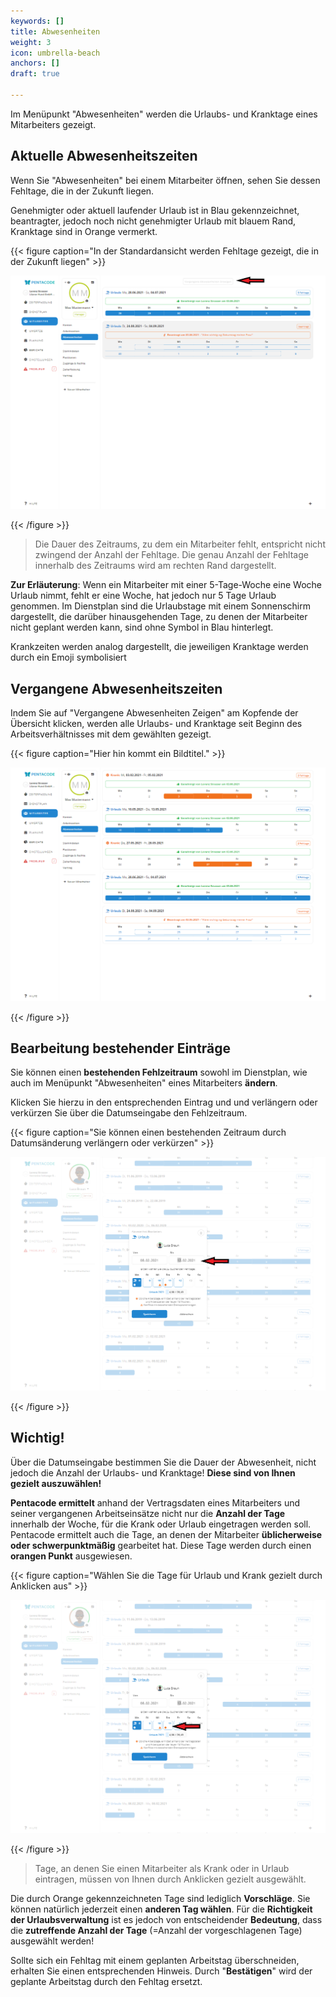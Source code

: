 ```yaml
---
keywords: []
title: Abwesenheiten
weight: 3
icon: umbrella-beach
anchors: []
draft: true

---
```

Im Menüpunkt "Abwesenheiten" werden die Urlaubs- und Kranktage eines Mitarbeiters gezeigt.

## Aktuelle Abwesenheitszeiten

Wenn Sie "Abwesenheiten" bei einem Mitarbeiter öffnen, sehen Sie dessen Fehltage, die in der Zukunft liegen.

Genehmigter oder aktuell laufender Urlaub ist in Blau gekennzeichnet, beantragter, jedoch noch nicht genehmigter Urlaub mit blauem Rand, Kranktage sind in Orange vermerkt.

{{< figure caption="In der Standardansicht werden Fehltage gezeigt, die in der Zukunft liegen" >}}

![](/uploads/hilfeartikel_mitarbeiter-alle_abwesenheiten_1.png)

{{< /figure >}}

> Die Dauer des Zeitraums, zu dem ein Mitarbeiter fehlt, entspricht nicht zwingend der Anzahl der Fehltage. Die genau Anzahl der Fehltage innerhalb des Zeitraums wird am rechten Rand dargestellt.

**Zur Erläuterung**: Wenn ein Mitarbeiter mit einer 5-Tage-Woche eine Woche Urlaub nimmt, fehlt er eine Woche, hat jedoch nur 5 Tage Urlaub genommen. Im Dienstplan sind die Urlaubstage mit einem Sonnenschirm dargestellt, die darüber hinausgehenden Tage, zu denen der Mitarbeiter nicht geplant werden kann, sind ohne Symbol in Blau hinterlegt.

Krankzeiten werden analog dargestellt, die jeweiligen Kranktage werden durch ein Emoji symbolisiert

## Vergangene Abwesenheitszeiten

Indem Sie auf  "Vergangene Abwesenheiten Zeigen" am Kopfende der Übersicht klicken, werden alle Urlaubs- und Kranktage seit Beginn des Arbeitsverhältnisses mit dem gewählten gezeigt.

{{< figure caption="Hier hin kommt ein Bildtitel." >}}

![](/uploads/hilfeartikel_mitarbeiter-alle_abwesenheiten_1a.png)

{{< /figure >}}

## Bearbeitung bestehender Einträge

Sie können einen **bestehenden Fehlzeitraum** sowohl im Dienstplan, wie auch im Menüpunkt "Abwesenheiten" eines Mitarbeiters **ändern**.

Klicken Sie hierzu in den entsprechenden Eintrag und und verlängern oder verkürzen Sie über die Datumseingabe den Fehlzeitraum.

{{< figure caption="Sie können einen bestehenden Zeitraum durch Datumsänderung verlängern oder verkürzen" >}}

![](/uploads/hilfeartikel_mitarbeiter-einzeln_abwesenheiten_2.png)

{{< /figure >}}

## Wichtig!

Über die Datumseingabe bestimmen Sie die Dauer der Abwesenheit, nicht jedoch die Anzahl der Urlaubs- und Kranktage! **Diese sind von Ihnen gezielt auszuwählen!**

**Pentacode ermittelt** anhand der Vertragsdaten eines Mitarbeiters und seiner vergangenen Arbeitseinsätze nicht nur die **Anzahl der Tage** innerhalb der Woche, für die Krank oder Urlaub eingetragen werden soll. Pentacode ermittelt auch die Tage, an denen der Mitarbeiter **üblicherweise oder schwerpunktmäßig** gearbeitet hat. Diese Tage werden durch einen **orangen Punkt** ausgewiesen.

{{< figure caption="Wählen Sie die Tage für Urlaub und Krank gezielt durch Anklicken aus" >}}

![](/uploads/hilfeartikel_mitarbeiter-einzeln_abwesenheiten_3.png)

{{< /figure >}}

> Tage, an denen Sie einen Mitarbeiter als Krank oder in Urlaub eintragen, müssen von Ihnen durch Anklicken gezielt ausgewählt.

Die durch Orange gekennzeichneten Tage sind lediglich **Vorschläge**. Sie können natürlich jederzeit einen **anderen Tag wählen**. Für die **Richtigkeit der Urlaubsverwaltung** ist es jedoch von entscheidender **Bedeutung**, dass die **zutreffende Anzahl der Tage** (=Anzahl der vorgeschlagenen Tage) ausgewählt werden!

Sollte sich ein Fehltag mit einem geplanten Arbeitstag überschneiden, erhalten Sie einen entsprechenden Hinweis. Durch "**Bestätigen**" wird der geplante Arbeitstag durch den Fehltag ersetzt.